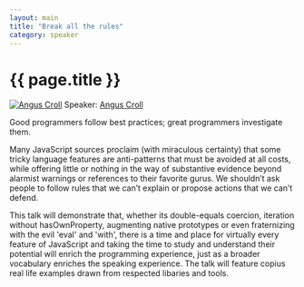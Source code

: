 ```yaml
---
layout: main
title: "Break all the rules"
category: speaker
---
```


# {{ page.title }}

<a href="http://javascriptweblog.wordpress.com"><img src="/images/angus-croll.html" class="speaker" alt="Angus Croll"></a>
Speaker: <a href="http://javascriptweblog.wordpress.com">Angus Croll</a>

Good programmers follow best practices; great programmers investigate them.

Many JavaScript sources proclaim (with miraculous certainty) that some tricky language features are anti-patterns that must be avoided at all costs, while offering little or nothing in the way of substantive evidence beyond alarmist warnings or references to their favorite gurus. We shouldn’t ask people to follow rules that we can’t explain or propose actions that we can’t defend.

This talk will demonstrate that, whether its double-equals coercion, iteration without hasOwnProperty, augmenting native prototypes or even fraternizing with the evil 'eval' and 'with', there is a time and place for virtually every feature of JavaScript and taking the time to study and understand their potential will enrich the programming experience, just as a broader vocabulary enriches the speaking experience. The talk will feature copius real life examples drawn from respected libaries and tools.
